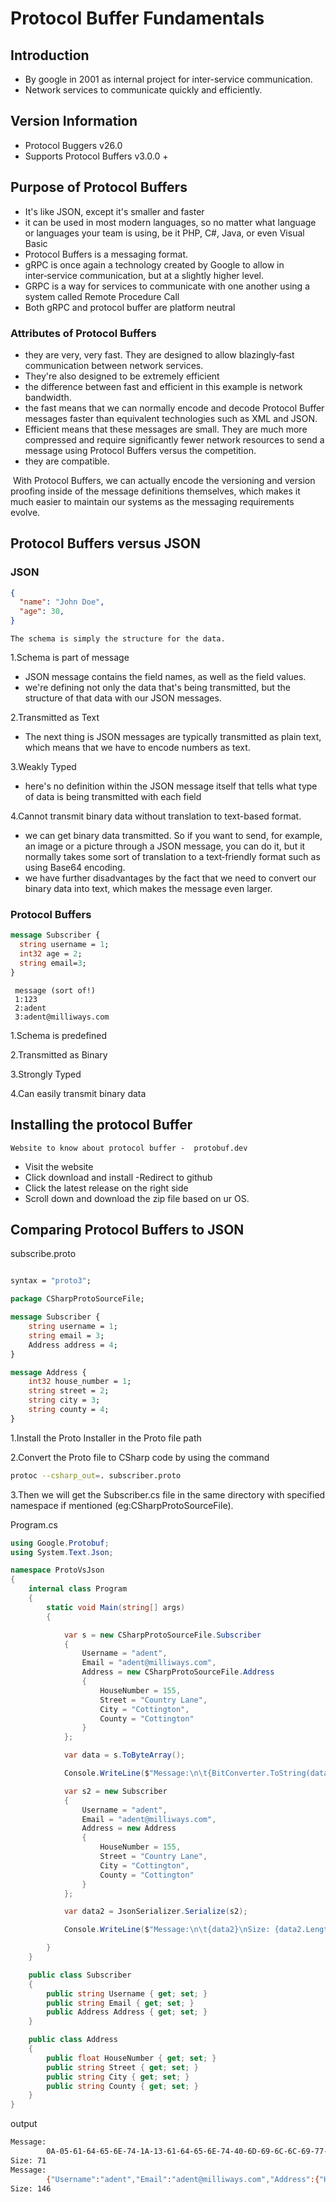 ﻿# Protocol Buffer Fundamentals
  
## Introduction
* By google in 2001 as internal project for inter-service communication.
* Network services to communicate quickly and efficiently.
## Version Information
* Protocol Buggers v26.0
* Supports Protocol Buffers v3.0.0 +
## Purpose of Protocol Buffers
*  It's like JSON, except it's smaller and faster
* it can be used in most modern languages, so no matter what language or languages your team is using, be it PHP, C#, Java, or even Visual Basic
* Protocol Buffers is a messaging format.
* gRPC is once again a technology created by Google to allow in inter‑service communication, but at a slightly higher level.
* GRPC is a way for services to communicate with one another using a system called Remote Procedure Call
* Both gRPC and protocol buffer are platform neutral
###  Attributes of Protocol Buffers
* they are very, very fast. They are designed to allow blazingly‑fast communication between network services.
* They're also designed to be extremely efficient
*  the difference between fast and efficient in this example is network bandwidth.
* the fast means that we can normally encode and decode Protocol Buffer messages faster than equivalent technologies such as XML and JSON.
* Efficient means that these messages are small. They are much more compressed and require significantly fewer network resources to send a message using Protocol Buffers versus the competition.
* they are compatible.

&nbsp;With Protocol Buffers, we can actually encode the versioning and version proofing inside of the message definitions themselves, which makes it much easier to maintain our systems as the messaging requirements evolve.

## Protocol Buffers versus JSON
### JSON
```json
{
  "name": "John Doe",
  "age": 30,
}
```
    The schema is simply the structure for the data.
1.Schema is part of message
* JSON message contains the field names, as well as the field values.
* we're defining not only the data that's being transmitted, but the structure of that data with our JSON messages.


2.Transmitted as Text
* The next thing is JSON messages are typically transmitted as plain text, which means that we have to encode numbers as text.

3.Weakly Typed
* here's no definition within the JSON message itself that tells what type of data is being transmitted with each field

4.Cannot transmit binary data without translation to text-based format.
*  we can get binary data transmitted. So if you want to send, for example, an image or a picture through a JSON message, you can do it, but it normally takes some sort of translation to a text‑friendly format such as using Base64 encoding.
* we have further disadvantages by the fact that we need to convert our binary data into text, which makes the message even larger.

### Protocol Buffers
```proto
message Subscriber {
  string username = 1;
  int32 age = 2;
  string email=3;
}
```
     message (sort of!)
     1:123
     2:adent
     3:adent@milliways.com

1.Schema is predefined

2.Transmitted as Binary

3.Strongly Typed

4.Can easily transmit binary data

##  Installing the protocol Buffer

    Website to know about protocol buffer -  protobuf.dev
* Visit the website
* Click download and install -Redirect to github
* Click the latest release on the right side
* Scroll down and download the zip file based on ur OS.
## Comparing Protocol Buffers to JSON
subscribe.proto
```proto

syntax = "proto3";

package CSharpProtoSourceFile;

message Subscriber {
    string username = 1;
    string email = 3;
    Address address = 4;
}

message Address {
    int32 house_number = 1;
    string street = 2;
    string city = 3;
    string county = 4;
}
```
1.Install the Proto Installer in the Proto file path

2.Convert the Proto file to CSharp code by using the command
```bash
protoc --csharp_out=. subscriber.proto
```
3.Then we will get the Subscriber.cs file in the same directory with specified namespace if mentioned (eg:CSharpProtoSourceFile).

Program.cs
```csharp
using Google.Protobuf;
using System.Text.Json;

namespace ProtoVsJson
{
    internal class Program
    {
        static void Main(string[] args)
        {

            var s = new CSharpProtoSourceFile.Subscriber
            {
                Username = "adent",
                Email = "adent@milliways.com",
                Address = new CSharpProtoSourceFile.Address
                {
                    HouseNumber = 155,
                    Street = "Country Lane",
                    City = "Cottington",
                    County = "Cottington"
                }
            };

            var data = s.ToByteArray();

            Console.WriteLine($"Message:\n\t{BitConverter.ToString(data)}\nSize: {data.Length}");

            var s2 = new Subscriber
            {
                Username = "adent",
                Email = "adent@milliways.com",
                Address = new Address
                {
                    HouseNumber = 155,
                    Street = "Country Lane",
                    City = "Cottington",
                    County = "Cottington"
                }
            };

            var data2 = JsonSerializer.Serialize(s2);

            Console.WriteLine($"Message:\n\t{data2}\nSize: {data2.Length}");

        }
    }

    public class Subscriber
    {
        public string Username { get; set; }
        public string Email { get; set; }
        public Address Address { get; set; }
    }

    public class Address
    {
        public float HouseNumber { get; set; }
        public string Street { get; set; }
        public string City { get; set; }
        public string County { get; set; }
    }
}
```
output
```bash
Message:
        0A-05-61-64-65-6E-74-1A-13-61-64-65-6E-74-40-6D-69-6C-6C-69-77-61-79-73-2E-63-6F-6D-22-29-08-9B-01-12-0C-43-6F-75-6E-74-72-79-20-4C-61-6E-65-1A-0A-43-6F-74-74-69-6E-67-74-6F-6E-22-0A-43-6F-74-74-69-6E-67-74-6F-6E
Size: 71
Message:
        {"Username":"adent","Email":"adent@milliways.com","Address":{"HouseNumber":155,"Street":"Country Lane","City":"Cottington","County":"Cottington"}}
Size: 146
```